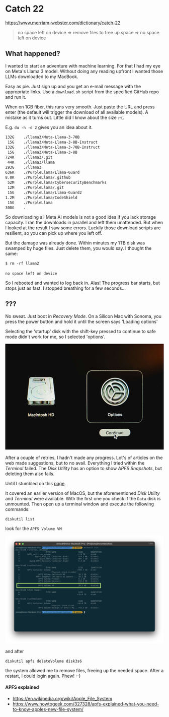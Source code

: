 # Catch 22

https://www.merriam-webster.com/dictionary/catch-22

> no space left on device => remove files to free up space => no space left on device

## What happened?

I wanted to start an adventure with machine learning. For that I had my eye on Meta's Llama 3 model. Without doing any reading upfront I wanted those LLMs downloaded to my MacBook.

Easy as pie. Just sign up and you get an e-mail message with the appropriate links. Use a `download.sh` script from the specified GitHub repo and run it.

When on 1GB fiber, this runs very smooth. Just paste the URL and press enter (the default will trigger the download of all available models). A mistake as it turns out. Little did I know about the size :-(.

E.g. `du -h -d 2` gives you an idea about it.

```text
132G	./llama3/Meta-Llama-3-70B
 15G	./llama3/Meta-Llama-3-8B-Instruct
132G	./llama3/Meta-Llama-3-70B-Instruct
 15G	./llama3/Meta-Llama-3-8B
724K	./llama3/.git
 44K	./llama3/llama
293G	./llama3
636K	./PurpleLlama/Llama-Guard
8.0K	./PurpleLlama/.github
 52M	./PurpleLlama/CybersecurityBenchmarks
 12M	./PurpleLlama/.git
 15G	./PurpleLlama/Llama-Guard2
1.2M	./PurpleLlama/CodeShield
 15G	./PurpleLlama
308G	.
```

So downloading all Meta AI models is not a good idea if you lack storage capacity. I ran the downloads in parallel and left them unattended. But when I looked at the result I saw some errors. Luckily those download scripts are resilient, so you can pick up where you left off.

But the damage was already done. Within minutes my 1TB disk was swamped by huge files. Just delete them, you would say. I thought the same:

```shell
$ rm -rf llama2

no space left on device
```

So I rebooted and wanted to log back in. Alas! The progress bar starts, but stops just as fast. I stopped breathing for a few seconds...

## ???

No sweat. Just boot in *Recovery Mode*. On a Silicon Mac with Sonoma, you press the power button and hold it until the screen says 'Loading options'

Selecting the 'startup' disk with the shift-key pressed to continue to safe mode didn't work for me, so I selected 'options'.

![Screenshot MacOS Recovery Screen](../images/Catch22/macos-recovery-mode-startup-options.jpg)

After a couple of retries, I hadn't made any progress. Lot's of articles on the web made suggestions, but to no avail. Everything I tried within the *Terminal* failed. The *Disk Utility* has an option to show *APFS Snapshots*, but deleting them also fails.

Until I stumbled on this [page](https://eduardo-pinheiro.medium.com/your-mac-doesnt-restart-due-to-no-space-left-on-device-27adf777619d).

It covered an earlier version of MacOS, but the aforementioned *Disk Utility* and *Terminal* were available. With the first one you check if the `Data` disk is unmounted. Then open up a terminal window and execute the following commands:

```shell
diskutil list
```

look for the `APFS Volume VM`

![Screenshot Terminal Window](../images/Catch22/diskutil-output.png)

and after

```shell
diskutil apfs deleteVolume disk3s6
```

the system allowed me to remove files, freeing up the needed space. After a restart, I could login again. Phew! :-)

#### APFS explained

* https://en.wikipedia.org/wiki/Apple_File_System
* https://www.howtogeek.com/327328/apfs-explained-what-you-need-to-know-apples-new-file-system/